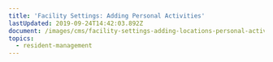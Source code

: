 ```yaml
---
title: 'Facility Settings: Adding Personal Activities'
lastUpdated: 2019-09-24T14:42:03.892Z
document: /images/cms/facility-settings-adding-locations-personal-activities.pdf
topics:
  - resident-management
---
```


